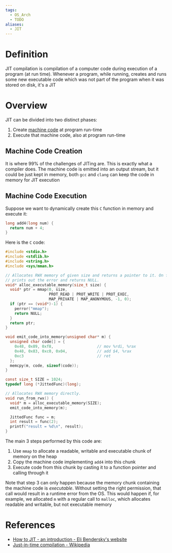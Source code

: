 ```yaml
---
tags:
  - OS_Arch
  - TODO
aliases:
  - JIT
---
```


# Definition

JIT compilation is compilation of a computer code during execution of a program (at run time). Whenever a program, while running, creates and runs some new executable code which was not part of the program when it was stored on disk, it's a JIT

# Overview

JIT can be divided into two distinct phases:

1. Create [machine code](http://en.wikipedia.org/wiki/Machine_code) at program run-time
2. Execute that machine code, also at program run-time

## Machine Code Creation

It is where 99% of the challenges of JITing are. This is exactly what a compiler does. The machine code is emitted into an output stream, but it could be just kept in memory, both `gcc` and `clang` can keep the code in memory for JIT execution

## Machine Code Execution

Suppose we want to dynamically create this `C` function in memory and execute it:

```c
long add4(long num) {
  return num + 4;
}
```

Here is the `C` code:

```c
#include <stdio.h>
#include <stdlib.h>
#include <string.h>
#include <sys/mman.h>

// Allocates RWX memory of given size and returns a pointer to it. On failure,
// prints out the error and returns NULL.
void* alloc_executable_memory(size_t size) {
  void* ptr = mmap(0, size,
                   PROT_READ | PROT_WRITE | PROT_EXEC,
                   MAP_PRIVATE | MAP_ANONYMOUS, -1, 0);
  if (ptr == (void*)-1) {
    perror("mmap");
    return NULL;
  }
  return ptr;
}

void emit_code_into_memory(unsigned char* m) {
  unsigned char code[] = {
    0x48, 0x89, 0xf8,                   // mov %rdi, %rax
    0x48, 0x83, 0xc0, 0x04,             // add $4, %rax
    0xc3                                // ret
  };
  memcpy(m, code, sizeof(code));
}

const size_t SIZE = 1024;
typedef long (*JittedFunc)(long);

// Allocates RWX memory directly.
void run_from_rwx() {
  void* m = alloc_executable_memory(SIZE);
  emit_code_into_memory(m);

  JittedFunc func = m;
  int result = func(2);
  printf("result = %d\n", result);
}
```

The main 3 steps performed by this code are:

1. Use `mmap` to allocate a readable, writable and executable chunk of memory on the heap
2. Copy the machine code implementing `add4` into this chunk
3. Execute code from this chunk by casting it to a function pointer and calling through it

Note that step 3 can only happen because the memory chunk containing the machine code is _executable_. Without setting the right permission, that call would result in a runtime error from the OS. This would happen if, for example, we allocated `m` with a regular call to `malloc`, which allocates readable and writable, but not executable memory

# References

- [How to JIT - an introduction - Eli Bendersky's website](https://eli.thegreenplace.net/2013/11/05/how-to-jit-an-introduction)
- [Just-in-time compilation - Wikipedia](https://en.wikipedia.org/wiki/Just-in-time_compilation)
